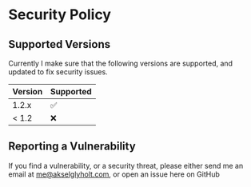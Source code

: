 # Security Policy

## Supported Versions
Currently I make sure that the following versions are supported, and updated to fix security issues.

| Version | Supported          |
| ------- | ------------------ |
| 1.2.x   | :white_check_mark: |
| < 1.2   | :x:                |

## Reporting a Vulnerability

If you find a vulnerability, or a security threat, please either send me an email at me@akselglyholt.com, or open an issue here on GitHub
